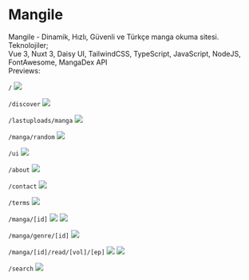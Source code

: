 # Mangile
Mangile - Dinamik, Hızlı, Güvenli ve Türkçe manga okuma sitesi. 
<br/>
Teknolojiler;<br/>
Vue 3, Nuxt 3, Daisy UI, TailwindCSS, TypeScript, JavaScript, NodeJS, FontAwesome, MangaDex API
<br/>
Previews:<br/>

`/`
<img src="https://cdn.discordapp.com/attachments/775822548519616562/1068921716715294852/image.png">

`/discover`
<img src="https://cdn.discordapp.com/attachments/775822548519616562/1068922699826593923/image.png">

`/lastuploads/manga`
<img src="https://cdn.discordapp.com/attachments/775822548519616562/1068922852914499614/image.png">

`/manga/random`
<img src="https://cdn.discordapp.com/attachments/775822548519616562/1068923653904924733/image.png">

`/ui`
<img src="https://cdn.discordapp.com/attachments/775822548519616562/1068923804040056929/image.png">

`/about`
<img src="https://cdn.discordapp.com/attachments/775822548519616562/1068923934000562326/image.png">

`/contact`
<img src="https://cdn.discordapp.com/attachments/775822548519616562/1068924091551203459/image.png">

`/terms`
<img src="https://cdn.discordapp.com/attachments/775822548519616562/1068924190029250580/image.png">

`/manga/[id]`
<img src="https://cdn.discordapp.com/attachments/775822548519616562/1068924396930084944/image.png">
<img src="https://cdn.discordapp.com/attachments/775822548519616562/1068924475141263550/image.png">

`/manga/genre/[id]`
<img src="https://cdn.discordapp.com/attachments/775822548519616562/1068924867837182002/image.png">

`/manga/[id]/read/[vol]/[ep]`
<img src="https://cdn.discordapp.com/attachments/775822548519616562/1068925126898356265/image.png">
<img src="https://cdn.discordapp.com/attachments/775822548519616562/1068925331437801552/image.png">

`/search`
<img src="https://cdn.discordapp.com/attachments/775822548519616562/1068925627115241533/image.png">
